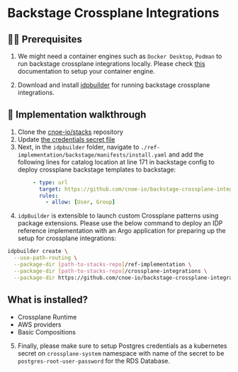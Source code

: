 # Backstage Crossplane Integrations

## 🏃‍♀️ Prerequisites

1. We might need a container engines such as `Docker Desktop`, `Podman` to run backstage crossplane integrations locally. Please check [this](https://github.com/cnoe-io/idpbuilder?tab=readme-ov-file#prerequisites) documentation to setup your container engine.

2. Download and install [idpbuilder](https://github.com/cnoe-io/idpbuilder?tab=readme-ov-file#download-and-install-the-idpbuilder) for running backstage crossplane integrations.

## 🌟 Implementation walkthrough
 
1. Clone the [cnoe-io/stacks](https://github.com/cnoe-io/stacks) repository
2. Update [the credentials secret file](crossplane-providers/provider-secret.yaml)
3. Next, in the `idpbuilder` folder, navigate to `./ref-implementation/backstage/manifests/install.yaml` and add the following lines for catalog location at line 171 in backstage config to deploy crossplane backstage templates to backstage:

```yaml
        - type: url
          target: https://github.com/cnoe-io/backstage-crossplane-integrations/blob/main/backstage-crossplane-templates/catalog-info.yaml
          rules:
            - allow: [User, Group]
```
4. `idpBuilder` is extensible to launch custom Crossplane patterns using package extensions.  Please use the below command to deploy an IDP reference implementation with an Argo application for preparing up the setup for crossplane integrations:

```bash
idpbuilder create \
  --use-path-routing \
  --package-dir [path-to-stacks-repo]/ref-implementation \
  --package-dir [path-to-stacks-repo]/crossplane-integrations \
  --package-dir https://github.com/cnoe-io/backstage-crossplane-integrations//integration
```
## What is installed?

- Crossplane Runtime
- AWS providers
- Basic Compositions

5. Finally, please make sure to setup Postgres credentials as a kubernetes secret on `crossplane-system` namespace with name of the secret to be `postgres-root-user-password` for the RDS Database.
